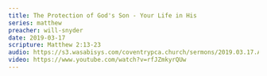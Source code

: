 ```yaml
---
title: The Protection of God's Son - Your Life in His
series: matthew
preacher: will-snyder
date: 2019-03-17
scripture: Matthew 2:13-23
audio: https://s3.wasabisys.com/coventrypca.church/sermons/2019.03.17.A The Protection of Gods Son - Will Snyder.mp3
video: https://www.youtube.com/watch?v=rfJZmkyrQUw
---
```

